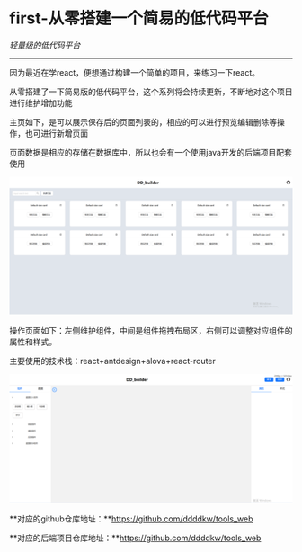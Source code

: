 # first-从零搭建一个简易的低代码平台

*轻量级的低代码平台*

------

因为最近在学react，便想通过构建一个简单的项目，来练习一下react。

从零搭建了一下简易版的低代码平台，这个系列将会持续更新，不断地对这个项目进行维护增加功能

主页如下，是可以展示保存后的页面列表的，相应的可以进行预览编辑删除等操作，也可进行新增页面

页面数据是相应的存储在数据库中，所以也会有一个使用java开发的后端项目配套使用

![](../../../assets/lowCode/homePage.png)

操作页面如下：左侧维护组件，中间是组件拖拽布局区，右侧可以调整对应组件的属性和样式。

主要使用的技术栈：react+antdesign+alova+react-router

![](../../../assets/lowCode/buildPage.png)

**对应的github仓库地址：**https://github.com/ddddkw/tools_web

**对应的后端项目仓库地址：**https://github.com/ddddkw/tools_web
